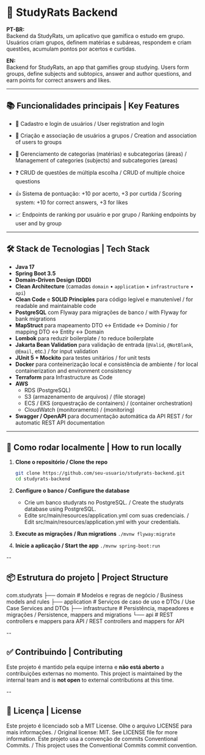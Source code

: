 # 🐀 StudyRats Backend

**PT-BR:**  
Backend da StudyRats, um aplicativo que gamifica o estudo em grupo. Usuários criam grupos, definem matérias e subáreas, respondem e criam questões, acumulam pontos por acertos e curtidas.  

**EN:**  
Backend for StudyRats, an app that gamifies group studying. Users form groups, define subjects and subtopics, answer and author questions, and earn points for correct answers and likes.

---

## 📚 Funcionalidades principais | Key Features

- 🎯 Cadastro e login de usuários  / User registration and login
  
- 👥 Criação e associação de usuários a grupos  / Creation and association of users to groups
  
- 📂 Gerenciamento de categorias (matérias) e subcategorias (áreas) / Management of categories (subjects) and subcategories (areas)
  
- ❓ CRUD de questões de múltipla escolha  / CRUD of multiple choice questions
  
- 👍 Sistema de pontuação: +10 por acerto, +3 por curtida  / Scoring system: +10 for correct answers, +3 for likes
  
- 📈 Endpoints de ranking por usuário e por grupo  / Ranking endpoints by user and by group

---

## 🛠️ Stack de Tecnologias | Tech Stack

- **Java 17**  
- **Spring Boot 3.5**
- **Domain-Driven Design (DDD)**  
- **Clean Architecture** (camadas `domain` • `application` • `infrastructure` • `api`)  
- **Clean Code** e **SOLID Principles** para código legível e manutenível  / for readable and maintainable code
- **PostgreSQL** com Flyway para migrações de banco / with Flyway for bank migrations  
- **MapStruct** para mapeamento DTO ↔ Entidade ↔ Domínio  / for mapping DTO ↔ Entity ↔ Domain
- **Lombok** para reduzir boilerplate  / to reduce boilerplate
- **Jakarta Bean Validation** para validação de entrada (`@Valid`, `@NotBlank`, `@Email`, etc.)  / for input validation
- **JUnit 5 + Mockito** para testes unitários  / for unit tests
- **Docker** para conteinerização local e consistência de ambiente  / for local containerization and environment consistency
- **Terraform** para Infrastructure as Code  
- **AWS**  
  - RDS (PostgreSQL)  
  - S3 (armazenamento de arquivos)  / (file storage)
  - ECS / EKS (orquestração de containers)  / (container orchestration)
  - CloudWatch (monitoramento)  / (monitoring)
- **Swagger / OpenAPI** para documentação automática da API REST / for automatic REST API documentation

---

## 🚀 Como rodar localmente | How to run locally

1. **Clone o repositório / Clone the repo**
   ```bash
   git clone https://github.com/seu-usuario/studyrats-backend.git
   cd studyrats-backend

2. **Configure o banco / Configure the database**
   - Crie um banco studyrats no PostgreSQL. / Create the studyrats database using PostgreSQL.
   - Edite src/main/resources/application.yml com suas credenciais. / Edit src/main/resources/application.yml with your credentials.

3. **Execute as migrações / Run migrations**
  `./mvnw flyway:migrate`

4. **Inicie a aplicação / Start the app**
  `./mvnw spring-boot:run`

--

## 📦 Estrutura do projeto | Project Structure
  com.studyrats
  ├── domain         # Modelos e regras de negócio / Business models and rules
  ├── application    # Serviços de caso de uso e DTOs / Use Case Services and DTOs
  ├── infrastructure # Persistência, mapeadores e migrações / Persistence, mappers and migrations
  └── api      # REST controllers e mappers para API / REST controllers and mappers for API

--

## ✅ Contribuindo | Contributing
  Este projeto é mantido pela equipe interna e **não está aberto** a contribuições externas no momento.
  This project is maintained by the internal team and is **not open** to external contributions at this time.

--

## 📄 Licença | License
  Este projeto é licenciado sob a MIT License. Olhe o arquivo LICENSE para mais informações. / Original license: MIT. See LICENSE file for more information.
  Este projeto usa a convenção de commits Conventional Commits. / This project uses the Conventional Commits commit convention.
  
